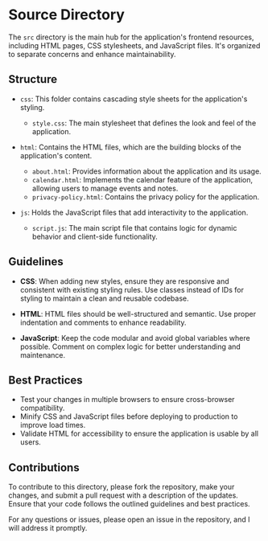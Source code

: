 # Source Directory

The `src` directory is the main hub for the application's frontend resources, including HTML pages, CSS stylesheets, and JavaScript files. It's organized to separate concerns and enhance maintainability.

## Structure

- `css`: This folder contains cascading style sheets for the application's styling.
  - `style.css`: The main stylesheet that defines the look and feel of the application.

- `html`: Contains the HTML files, which are the building blocks of the application's content.
  - `about.html`: Provides information about the application and its usage.
  - `calendar.html`: Implements the calendar feature of the application, allowing users to manage events and notes.
  - `privacy-policy.html`: Contains the privacy policy for the application.

- `js`: Holds the JavaScript files that add interactivity to the application.
  - `script.js`: The main script file that contains logic for dynamic behavior and client-side functionality.

## Guidelines

- **CSS**: When adding new styles, ensure they are responsive and consistent with existing styling rules. Use classes instead of IDs for styling to maintain a clean and reusable codebase.

- **HTML**: HTML files should be well-structured and semantic. Use proper indentation and comments to enhance readability.

- **JavaScript**: Keep the code modular and avoid global variables where possible. Comment on complex logic for better understanding and maintenance.

## Best Practices

- Test your changes in multiple browsers to ensure cross-browser compatibility.
- Minify CSS and JavaScript files before deploying to production to improve load times.
- Validate HTML for accessibility to ensure the application is usable by all users.

## Contributions

To contribute to this directory, please fork the repository, make your changes, and submit a pull request with a description of the updates. Ensure that your code follows the outlined guidelines and best practices.

For any questions or issues, please open an issue in the repository, and I will address it promptly.
